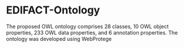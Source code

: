 # EDIFACT-Ontology

The proposed OWL ontology comprises 28 classes, 10 OWL object properties, 233 OWL data properties, and 6 annotation properties. 
The ontology was developed using WebProtege
